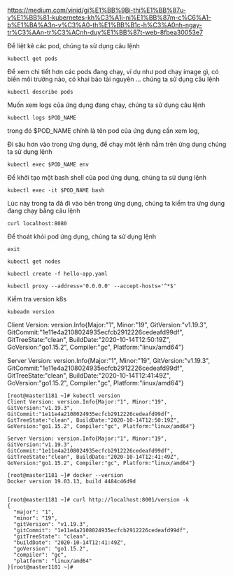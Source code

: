 https://medium.com/vinid/gi%E1%BB%9Bi-thi%E1%BB%87u-v%E1%BB%81-kubernetes-kh%C3%A1i-ni%E1%BB%87m-c%C6%A1-b%E1%BA%A3n-v%C3%A0-th%E1%BB%B1c-h%C3%A0nh-ngay-tr%C3%AAn-tr%C3%ACnh-duy%E1%BB%87t-web-8fbea30053e7

Để liệt kê các pod, chúng ta sử dụng câu lệnh
```
kubectl get pods
```

Để xem chi tiết hơn các pods đang chạy, ví dụ như pod chạy image gì, có biến môi trường nào, có khai báo tài nguyên … chúng ta sử dụng câu lệnh
```
kubectl describe pods
```

Muốn xem logs của ứng dụng đang chạy, chúng ta sử dụng câu lệnh
```
kubectl logs $POD_NAME
```
trong đó $POD_NAME chính là tên pod của ứng dụng cần xem log,

Đi sâu hơn vào trong ứng dụng, để chạy một lệnh nằm trên ứng dụng chúng ta sử dụng lệnh
```
kubectl exec $POD_NAME env
```

Để khởi tạo một bash shell của pod ứng dụng, chúng ta sử dụng lệnh
```
kubectl exec -it $POD_NAME bash
```

Lúc này trong ta đã đi vào bên trong ứng dụng, chúng ta kiểm tra ứng dụng đang chạy bằng câu lệnh
```
curl localhost:8080
```

Để thoát khỏi pod ứng dụng, chúng ta sử dụng lệnh
```
exit
```



```
kubectl get nodes

kubectl create -f hello-app.yaml

kubectl proxy --address='0.0.0.0' --accept-hosts='^*$'
```

Kiểm tra version k8s
```
kubeadm version
```

Client Version: version.Info{Major:"1", Minor:"19", GitVersion:"v1.19.3", GitCommit:"1e11e4a2108024935ecfcb2912226cedeafd99df", GitTreeState:"clean", BuildDate:"2020-10-14T12:50:19Z", GoVersion:"go1.15.2", Compiler:"gc", Platform:"linux/amd64"}

Server Version: version.Info{Major:"1", Minor:"19", GitVersion:"v1.19.3", GitCommit:"1e11e4a2108024935ecfcb2912226cedeafd99df", GitTreeState:"clean", BuildDate:"2020-10-14T12:41:49Z", GoVersion:"go1.15.2", Compiler:"gc", Platform:"linux/amd64"}


```
[root@master1181 ~]# kubectl version
Client Version: version.Info{Major:"1", Minor:"19", GitVersion:"v1.19.3", GitCommit:"1e11e4a2108024935ecfcb2912226cedeafd99df", GitTreeState:"clean", BuildDate:"2020-10-14T12:50:19Z", GoVersion:"go1.15.2", Compiler:"gc", Platform:"linux/amd64"}

Server Version: version.Info{Major:"1", Minor:"19", GitVersion:"v1.19.3", GitCommit:"1e11e4a2108024935ecfcb2912226cedeafd99df", GitTreeState:"clean", BuildDate:"2020-10-14T12:41:49Z", GoVersion:"go1.15.2", Compiler:"gc", Platform:"linux/amd64"}

[root@master1181 ~]# docker --version
Docker version 19.03.13, build 4484c46d9d


[root@master1181 ~]# curl http://localhost:8001/version -k
{
  "major": "1",
  "minor": "19",
  "gitVersion": "v1.19.3",
  "gitCommit": "1e11e4a2108024935ecfcb2912226cedeafd99df",
  "gitTreeState": "clean",
  "buildDate": "2020-10-14T12:41:49Z",
  "goVersion": "go1.15.2",
  "compiler": "gc",
  "platform": "linux/amd64"
}[root@master1181 ~]# 

```